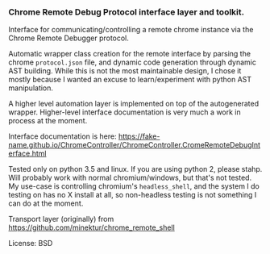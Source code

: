 ### Chrome Remote Debug Protocol interface layer and toolkit.

Interface for communicating/controlling a remote chrome instance via the Chrome 
Remote Debugger protocol.

Automatic wrapper class creation for the remote interface by parsing
the chrome `protocol.json` file, and dynamic code generation through dynamic 
AST building. While this is not the most maintainable design, I chose it mostly
because I wanted an excuse to learn/experiment with python AST manipulation.

A higher level automation layer is implemented on top of the autogenerated 
wrapper. Higher-level interface documentation is very much a work in process
at the moment.

Interface documentation is here: https://fake-name.github.io/ChromeController/ChromeController.CromeRemoteDebugInterface.html

Tested only on python 3.5 and linux. If you are using python 2, please stahp. 
Will probably work with normal chromium/windows, but that's not tested. My 
use-case is controlling chromium's `headless_shell`, and the system I do testing 
on has no X install at all, so non-headless testing is not something I can do
at the moment.

Transport layer (originally) from https://github.com/minektur/chrome_remote_shell

License:
BSD


